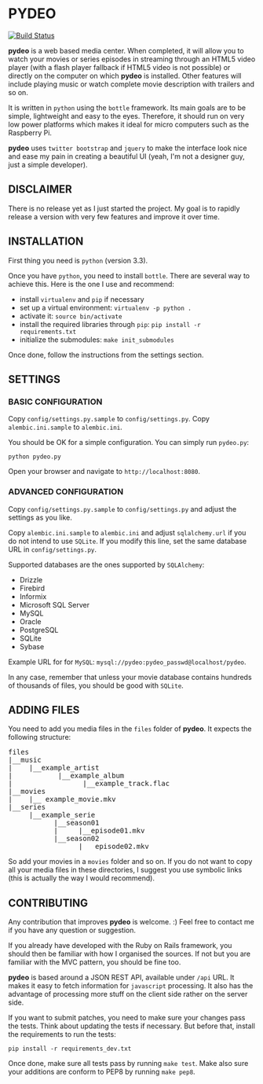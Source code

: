 # PYDEO

[![Build Status](https://travis-ci.org/Rolinh/pydeo.png?branch=master)](https://travis-ci.org/Rolinh/pydeo)

**pydeo** is a web based media center. When completed, it will allow you to
watch your movies or series episodes in streaming through an HTML5 video player
(with a flash player fallback if HTML5 video is not possible) or directly on the
computer on which **pydeo** is installed. Other features will include playing
music or watch complete movie description with trailers and so on.

It is written in `python` using the `bottle` framework. Its main goals are to be
simple, lightweight and easy to the eyes. Therefore, it should run on very low
power platforms which makes it ideal for micro computers such as the Raspberry
Pi.

**pydeo** uses `twitter bootstrap` and `jquery` to make the interface look nice
and ease my pain in creating a beautiful UI (yeah, I'm not a designer guy, just
a simple developer).

## DISCLAIMER

There is no release yet as I just started the project. My goal is to rapidly
release a version with very few features and improve it over time.

## INSTALLATION

First thing you need is `python` (version 3.3).

Once you have `python`, you need to install `bottle`. There are several way to
achieve this. Here is the one I use and recommend:

* install `virtualenv` and `pip` if necessary
* set up a virtual environment: `virtualenv -p python .`
* activate it: `source bin/activate`
* install the required libraries through `pip`:
  `pip install -r requirements.txt`
* initialize the submodules: `make init_submodules`

Once done, follow the instructions from the settings section.

## SETTINGS

### BASIC CONFIGURATION

Copy `config/settings.py.sample` to `config/settings.py`.
Copy `alembic.ini.sample` to `alembic.ini`.

You should be OK for a simple configuration.
You can simply run `pydeo.py`:

    python pydeo.py

Open your browser and navigate to `http://localhost:8080`.

### ADVANCED CONFIGURATION

Copy `config/settings.py.sample` to `config/settings.py` and adjust the settings
as you like.

Copy `alembic.ini.sample` to `alembic.ini` and adjust `sqlalchemy.url` if you do
not intend to use `SQLite`. If you modify this line, set the same database URL
in `config/settings.py`.

Supported databases are the ones supported by `SQLAlchemy`:

* Drizzle
* Firebird
* Informix
* Microsoft SQL Server
* MySQL
* Oracle
* PostgreSQL
* SQLite
* Sybase

Example URL for for `MySQL`: `mysql://pydeo:pydeo_passwd@localhost/pydeo`.

In any case, remember that unless your movie database contains hundreds of
thousands of files, you should be good with `SQLite`.

## ADDING FILES

You need to add you media files in the `files` folder of **pydeo**. It expects
the following structure:
<pre>
files
|__music
|    |__example_artist
|           |__example_album
|                 |__example_track.flac
|__movies
|    |__ example_movie.mkv
|__series
     |__example_serie
           |__season01
           |     |__episode01.mkv
           |__season02
                 |__ episode02.mkv
</pre>

So add your movies in a `movies` folder and so on. If you do not want to copy
all your media files in these directories, I suggest you use symbolic links
(this is actually the way I would recommend).

## CONTRIBUTING

Any contribution that improves **pydeo** is welcome. :)
Feel free to contact me if you have any question or suggestion.

If you already have developed with the Ruby on Rails framework, you should then
be familiar with how I organised the sources. If not but you are familiar with
the MVC pattern, you should be fine too.

**pydeo** is based around a JSON REST API, available under `/api` URL. It makes
it easy to fetch information for `javascript` processing. It also has the
advantage of processing more stuff on the client side rather on the server side.

If you want to submit patches, you need to make sure your changes pass the
tests. Think about updating the tests if necessary. But before that, install the
requirements to run the tests:

    pip install -r requirements_dev.txt

Once done, make sure all tests pass by running `make test`.
Make also sure your additions are conform to PEP8 by running `make pep8`.
